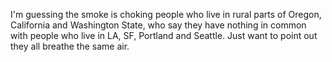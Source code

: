 I'm guessing the smoke is choking people who live in rural parts of Oregon, California and Washington State, who say they have nothing in common with people who live in LA, SF, Portland and Seattle. Just want to point out they all breathe the same air. 
